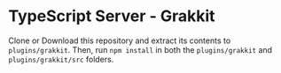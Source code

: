 # TypeScript Server - Grakkit

Clone or Download this repository and extract its contents to `plugins/grakkit`. Then, run `npm install` in both the `plugins/grakkit` and `plugins/grakkit/src` folders.
